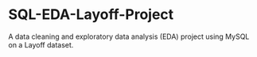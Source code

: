 # SQL-EDA-Layoff-Project
A data cleaning and exploratory data analysis (EDA) project using MySQL on a Layoff dataset.
